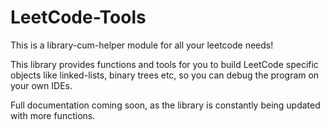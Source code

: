 # LeetCode-Tools
This is a library-cum-helper module for all your leetcode needs!

This library provides functions and tools for you to build LeetCode specific objects like linked-lists, binary trees etc, so you can debug the program on your own IDEs.

Full documentation coming soon, as the library is constantly being updated with more functions.
